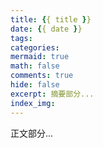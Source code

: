 ```yaml
---
title: {{ title }}
date: {{ date }}
tags:
categories: 
mermaid: true
math: false
comments: true
hide: false
excerpt: 摘要部分...
index_img: 
---
```



正文部分...